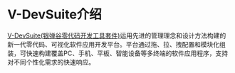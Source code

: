 # V-DevSuite介绍

[V-DevSuite\(银弹谷零代码开发工具套件\)](http://www.yindangu.com)运用先进的管理理念和设计方法构建的新一代零代码、可视化软件应用开发平台。平台通过拖、拉、拽配置和模块化组装，可快速构建覆盖PC、手机、平板、智能设备等多终端的软件应用程序，支持对不同个性化需求的快速响应。

